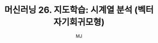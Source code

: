 ---
layout: post
title: "머신러닝 26. 지도학습: 시계열 분석 (벡터자기회귀모형)"
author: "MJ"
categories: [science, statistical_method]
tags: [statistics, machinelearning, multicampus, bigdata_analysis_edu, CRT]
image: 
---